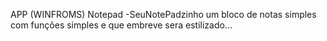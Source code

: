 APP (WINFROMS) Notepad -SeuNotePadzinho
um bloco de notas simples com funções simples e que embreve sera estilizado...
